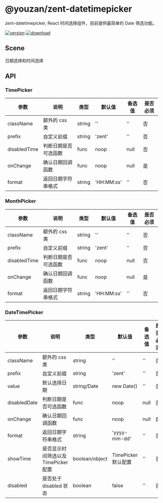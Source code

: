 # @youzan/zent-datetimepicker

zent-datetimepicker, React 时间选择组件，目前提供最简单的 Date 筛选功能。

[![version][version-image]][download-url]
[![download][download-image]][download-url]

[version-image]: http://npm.qima-inc.com/badge/v/@youzan/zent-datetimepicker.svg?style=flat-square
[download-image]: http://npm.qima-inc.com/badge/d/@youzan/zent-datetimepicker.svg?style=flat-square
[download-url]: http://npm.qima-inc.com/package/@youzan/zent-datetimepicker

## Scene

日期选择和时间选择

## API

### TimePicker

| 参数 | 说明 | 类型 | 默认值 | 备选值 | 是否必须 |
|------|------|------|--------|--------|-------|
| className | 额外的 css 类 | string | '' | '' | 否 |
| prefix | 自定义前缀 | string | 'zent' | '' | 否 |
| disabledTime | 判断日期是否可选函数 | func | noop | null | 否 |
| onChange | 确认日期回调函数 | func | noop | null | 是 | 
| format | 返回日期字符串格式 | string | 'HH:MM:ss' | '' | 否 |

### MonthPicker

| 参数 | 说明 | 类型 | 默认值 | 备选值 | 是否必须 |
|------|------|------|--------|--------|-------|
| className | 额外的 css 类 | string | '' | '' | 否 |
| prefix | 自定义前缀 | string | 'zent' | '' | 否 |
| disabledTime | 判断日期是否可选函数 | func | noop | null | 否 |
| onChange | 确认日期回调函数 | func | noop | null | 是 | 
| format | 返回日期字符串格式 | string | 'HH:MM:ss' | '' | 否 |

### DateTimePicker

| 参数 | 说明 | 类型 | 默认值 | 备选值 | 是否必须 |
|------|------|------|--------|--------|-------|
| className | 额外的 css 类 | string | '' | '' | 否 |
| prefix | 自定义前缀 | string | 'zent' | '' | 否 |
| value | 默认选择日期 | string/Date  | new Date() | '' | 否 |
| disabledDate | 判断日期是否可选函数 | func | noop | null | 否 |
| onChange | 确认日期回调函数 | func | noop | null | 是 | 
| format | 返回日期字符串格式 | string | 'yyyy-mm-dd' | '' | 否 |
| showTime | 是否显示时间筛选以及 TimePicker 配置 | boolean/object | TimePicker 默认配置 | '' | 否 |
| disabled | 是否处于disabled 状态 | boolean | false | '' | 否 |
